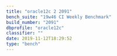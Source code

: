 ```yaml
---
title: "oracle12c 2 2091"
bench_suite: "19w46 CI Weekly Benchmark"
build_number: "2091"
dbprofile: "oracle12c"
classifier: ""
date: 2019-11-12T18:29:52
type: "bench"
---
```

